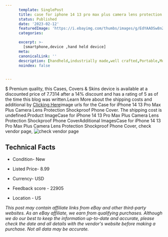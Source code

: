 ```yaml
---
      template: SinglePost
      title: case for iphone 14 13 pro max plus camera lens protection shockproof phone cover
      status: Published
      date: '2023-02-12'
      featuredImage: 'https://i.ebayimg.com/thumbs/images/g/EdYAAOSw8nZjGA2F/s-l225.jpg'
      categories: 

      excerpt: >-
        [smartphone,device ,hand held device]
      meta:
      canonicalLink: ''
      description: [handheld,industrially made,well crafted,Portable,Mobile,Compact,Convenient,Lightweight,Maneuverable,Man-portable,Miniature,Carriable,Hand-held,Light,Holdable,Transportable,Mobile device,Pocket-sized,On-the-go,Wireless,Cordless,Compact size,Convenient size, smartphone,device ,hand held device]
      noindex: false

        
---
```

$
    Premium quality, this Cases, Covers & Skins device is available at a discounted price of 7.7314 after a 14% discount and has a rating of 5 as of the time this blog was written.Learn More about the shipping costs and additional by [Clicking Here](https://www.ebay.com/itm/204086660513?hash=item2f84834da1%3Ag%3AEdYAAOSw8nZjGA2F&mkevt=1&mkcid=1&mkrid=711-53200-19255-0&campid=%253CePNCampaignId%253E&customid=%253CreferenceId%253E&toolid=10049)image urls for the Case for iPhone 14 13 Pro Max Plus Camera Lens Protection Shockproof Phone Cover. The shipping cost is undefined.Product ImageCase for iPhone 14 13 Pro Max Plus Camera Lens Protection Shockproof Phone CoverAdditional ImagesCase for iPhone 14 13 Pro Max Plus Camera Lens Protection Shockproof Phone Cover, check vendor page, ![check vendor page](https://origin-galleryplus.ebayimg.com/ws/web/204086660513_2_0_1/225x225.jpg,https://origin-galleryplus.ebayimg.com/ws/web/204086660513_3_0_1/225x225.jpg,https://origin-galleryplus.ebayimg.com/ws/web/204086660513_4_0_1/225x225.jpg,https://origin-galleryplus.ebayimg.com/ws/web/204086660513_5_0_1/225x225.jpg,https://origin-galleryplus.ebayimg.com/ws/web/204086660513_6_0_1/225x225.jpg,https://origin-galleryplus.ebayimg.com/ws/web/204086660513_7_0_1/225x225.jpg,https://origin-galleryplus.ebayimg.com/ws/web/204086660513_8_0_1/225x225.jpg,https://origin-galleryplus.ebayimg.com/ws/web/204086660513_9_0_1/225x225.jpg,https://origin-galleryplus.ebayimg.com/ws/web/204086660513_10_0_1/225x225.jpg,https://origin-galleryplus.ebayimg.com/ws/web/204086660513_11_0_1/225x225.jpg,https://origin-galleryplus.ebayimg.com/ws/web/204086660513_12_0_1/225x225.jpg,https://origin-galleryplus.ebayimg.com/ws/web/204086660513_13_0_1/225x225.jpg,https://origin-galleryplus.ebayimg.com/ws/web/204086660513_14_0_1/225x225.jpg,https://origin-galleryplus.ebayimg.com/ws/web/204086660513_15_0_1/225x225.jpg,https://origin-galleryplus.ebayimg.com/ws/web/204086660513_16_0_1/225x225.jpg)
    
    

 ## Technical Facts 



     
      

 - Condition- New 


      

 - Listed Price- 8.99 


      

 - Currency- USD 


      

 - Feedback score - 22905 


      

 - Location - US 


      
      

 *_This post may contain affiliate links from eBay and other third-party websites. As an eBay affiliate, we earn from qualifying purchases. Although we do our best to keep the information up-to-date and accurate, please check the date and all details with the vendor's website before making a purchase. Not all data may be accurate._*



    
    
    
    
    